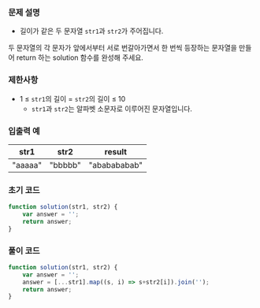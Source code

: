 ### 문제 설명

- 길이가 같은 두 문자열 `str1`과 `str2`가 주어집니다.

두 문자열의 각 문자가 앞에서부터 서로 번갈아가면서 한 번씩 등장하는 문자열을 만들어 return 하는 solution 함수를 완성해 주세요.

### 제한사항

- 1 ≤ `str1`의 길이 = `str2`의 길이 ≤ 10
    - `str1`과 `str2`는 알파벳 소문자로 이루어진 문자열입니다.

### 입출력 예

| str1 | str2 | result |
| --- | --- | --- |
| "aaaaa" | "bbbbb" | "ababababab" |

### 초기 코드

```jsx
function solution(str1, str2) {
    var answer = '';
    return answer;
}
```

### 풀이 코드

```jsx
function solution(str1, str2) {
    var answer = '';
    answer = [...str1].map((s, i) => s+str2[i]).join('');
    return answer;
}
```